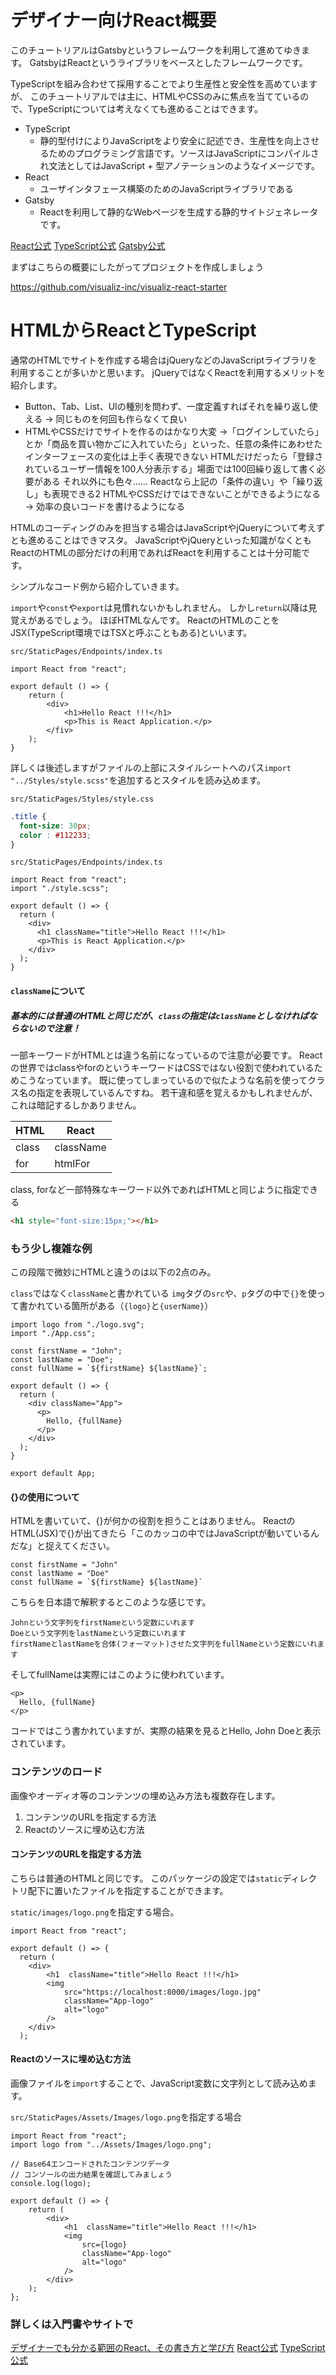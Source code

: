 # デザイナー向けReact概要

このチュートリアルはGatsbyというフレームワークを利用して進めてゆきます。
GatsbyはReactというライブラリをベースとしたフレームワークです。

TypeScriptを組み合わせて採用することでより生産性と安全性を高めていますが、
このチュートリアルでは主に、HTMLやCSSのみに焦点を当てているので、TypeScriptについては考えなくても進めることはできます。

* TypeScript
  - 静的型付けによりJavaScriptをより安全に記述でき、生産性を向上させるためのプログラミング言語です。ソースはJavaScriptにコンパイルされ文法としてはJavaScript + 型アノテーションのようなイメージです。
* React 
  - ユーザインタフェース構築のためのJavaScriptライブラリである
* Gatsby
  - Reactを利用して静的なWebページを生成する静的サイトジェネレータです。

[React公式](https://ja.reactjs.org/)
[TypeScript公式](https://www.typescriptlang.org/)
[Gatsby公式](https://www.gatsbyjs.com/)

まずはこちらの概要にしたがってプロジェクトを作成しましょう

https://github.com/visualiz-inc/visualiz-react-starter

# HTMLからReactとTypeScript

通常のHTMLでサイトを作成する場合はjQueryなどのJavaScriptライブラリを利用することが多いかと思います。
jQueryではなくReactを利用するメリットを紹介します。

* Button、Tab、List、UIの種別を問わず、一度定義すればそれを繰り返し使える
  -> 同じものを何回も作らなくて良い
* HTMLやCSSだけでサイトを作るのはかなり大変
  ->「ログインしていたら」とか「商品を買い物かごに入れていたら」といった、任意の条件にあわせたインターフェースの変化は上手く表現できない
  HTMLだけだったら「登録されているユーザー情報を100人分表示する」場面では100回繰り返して書く必要がある
それ以外にも色々……
  Reactなら上記の「条件の違い」や「繰り返し」も表現できる2
  HTMLやCSSだけではできないことができるようになる
  -> 効率の良いコードを書けるようになる

HTMLのコーディングのみを担当する場合はJavaScriptやjQueryについて考えずとも進めることはできマスタ。
JavaScriptやjQueryといった知識がなくともReactのHTMLの部分だけの利用であればReactを利用することは十分可能です。

シンプルなコード例から紹介していきます。

```import```や```const```や```export```は見慣れないかもしれません。
しかし```return```以降は見覚えがあるでしょう。
ほぼHTMLなんです。
ReactのHTMLのことをJSX(TypeScript環境ではTSXと呼ぶこともある)といいます。

```src/StaticPages/Endpoints/index.ts```
```tsx
import React from "react";

export default () => {
    return (
        <div>
            <h1>Hello React !!!</h1>
            <p>This is React Application.</p>
        </fiv>
    );
}
```

詳しくは後述しますがファイルの上部にスタイルシートへのパス```import "../Styles/style.scss"```を追加するとスタイルを読み込めます。

```src/StaticPages/Styles/style.css```
```css
.title {
  font-size: 30px;
  color : #112233;
}
```

```src/StaticPages/Endpoints/index.ts```
```tsx
import React from "react";
import "./style.scss";

export default () => {
  return (
    <div>
      <h1 className="title">Hello React !!!</h1>
      <p>This is React Application.</p>
    </div>
  );
}
```

#### ```className```について

##### 基本的には普通のHTMLと同じだが、```class```の指定は```className```としなければならないので注意！

一部キーワードがHTMLとは違う名前になっているので注意が必要です。
Reactの世界ではclassやforのというキーワードはCSSではない役割で使われているためこうなっています。
既に使ってしまっているので似たような名前を使ってクラス名の指定を表現しているんですね。
若干違和感を覚えるかもしれませんが、これは暗記するしかありません。

| HTML  | React     |
| ----- | --------- |
| class | className |
| for   | htmlFor   |

class, forなど一部特殊なキーワード以外であればHTMLと同じように指定できる

```html
<h1 style="font-size:15px;"></h1>
```

### もう少し複雑な例

この段階で微妙にHTMLと違うのは以下の2点のみ。

```class```ではなく```className```と書かれている
```img```タグの```src```や、```p```タグの中で```{}```を使って書かれている箇所がある（```{logo}```と```{userName}```）

```tsx
import logo from "./logo.svg";
import "./App.css";

const firstName = "John";
const lastName = "Doe";
const fullName = `${firstName} ${lastName}`;

export default () => {
  return (
    <div className="App">
      <p>
        Hello, {fullName}
      </p>
    </div>
  );
}

export default App;
```

#### {}の使用について

HTMLを書いていて、{}が何かの役割を担うことはありません。
ReactのHTML(JSX)で{}が出てきたら「このカッコの中ではJavaScriptが動いているんだな」と捉えてください。

```tsx
const firstName = "John"
const lastName = "Doe"
const fullName = `${firstName} ${lastName}`
```

こちらを日本語で解釈するとこのような感じです。

```
Johnという文字列をfirstNameという定数にいれます
Doeという文字列をlastNameという定数にいれます
firstNameとlastNameを合体(フォーマット)させた文字列をfullNameという定数にいれます
```

そしてfullNameは実際にはこのように使われています。

```tsx
<p>
  Hello, {fullName}
</p>
```

コードではこう書かれていますが、実際の結果を見るとHello, John Doeと表示されています。

### コンテンツのロード

画像やオーディオ等のコンテンツの埋め込み方法も複数存在します。

1. コンテンツのURLを指定する方法
2. Reactのソースに埋め込む方法

#### コンテンツのURLを指定する方法

こちらは普通のHTMLと同じです。
このパッケージの設定では```static```ディレクトリ配下に置いたファイルを指定することができます。


```static/images/logo.png```を指定する場合。
```tsx
import React from "react";

export default () => {
  return (
    <div>
        <h1  className="title">Hello React !!!</h1>
        <img 
            src="https://localhost:8000/images/logo.jpg" 
            className="App-logo" 
            alt="logo" 
        />
    </div>
  );
```

#### Reactのソースに埋め込む方法

画像ファイルを```import```することで、JavaScript変数に文字列として読み込めます。

```src/StaticPages/Assets/Images/logo.png```を指定する場合
```tsx
import React from "react";
import logo from "../Assets/Images/logo.png";

// Base64エンコードされたコンテンツデータ
// コンソールの出力結果を確認してみましょう
console.log(logo);

export default () => {
    return (
        <div>
            <h1  className="title">Hello React !!!</h1>
            <img 
                src={logo}
                className="App-logo" 
                alt="logo" 
            />
        </div>
    );
};
```

### 詳しくは入門書やサイトで

[デザイナーでも分かる範囲のReact、その書き方と学び方](https://qiita.com/xrxoxcxox/items/91f84c6bc3e03deb5853)
[React公式](https://ja.reactjs.org/)
[TypeScript公式](https://www.typescriptlang.org/)

